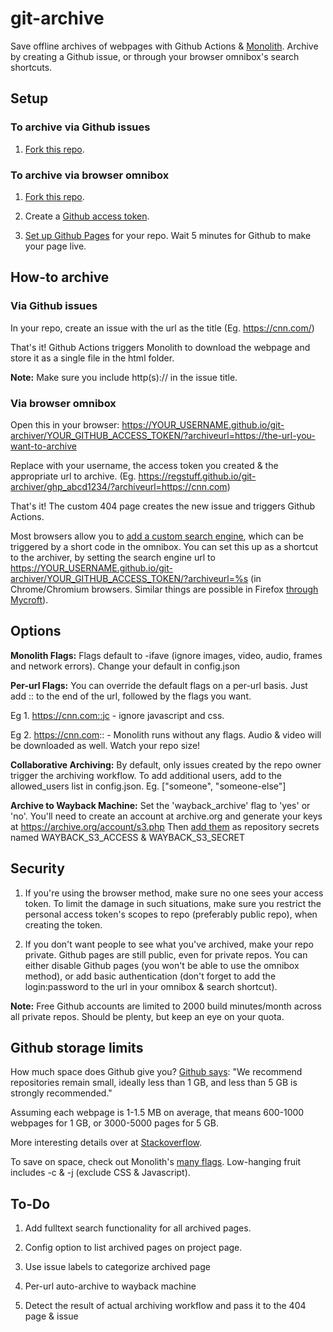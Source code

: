# git-archive
Save offline archives of webpages with Github Actions & [Monolith](https://github.com/Y2Z/monolith). Archive by creating a Github issue, or through your browser omnibox's search shortcuts.

## Setup
### To archive via Github issues
1. [Fork this repo](https://github.com/regstuff/git-archiver/fork). 

### To archive via browser omnibox
1. [Fork this repo](https://github.com/regstuff/git-archiver/fork). 

2. Create a [Github access token](https://docs.github.com/en/authentication/keeping-your-account-and-data-secure/creating-a-personal-access-token).

3. [Set up Github Pages](https://docs.github.com/en/pages/getting-started-with-github-pages/creating-a-github-pages-site#creating-your-site) for your repo. Wait 5 minutes for Github to make your page live. 

## How-to archive
### Via Github issues
In your repo, create an issue with the url as the title (Eg. https://cnn.com/)

That's it! Github Actions triggers Monolith to download the webpage and store it as a single file in the html folder.

**Note:** Make sure you include http(s):// in the issue title.

### Via browser omnibox 
Open this in your browser: https://YOUR_USERNAME.github.io/git-archiver/YOUR_GITHUB_ACCESS_TOKEN/?archiveurl=https://the-url-you-want-to-archive

Replace with your username, the access token you created & the appropriate url to archive. (Eg. https://regstuff.github.io/git-archiver/ghp_abcd1234/?archiveurl=https://cnn.com)

That's it! The custom 404 page creates the new issue and triggers Github Actions.

Most browsers allow you to [add a custom search engine](https://support.google.com/chrome/answer/95426?hl=en), which can be triggered by a short code in the omnibox. You can set this up as a shortcut to the archiver, by setting the search engine url to https://YOUR_USERNAME.github.io/git-archiver/YOUR_GITHUB_ACCESS_TOKEN/?archiveurl=%s (in Chrome/Chromium browsers. Similar things are possible in Firefox [through Mycroft](https://support.mozilla.org/en-US/kb/add-or-remove-search-engine-firefox#w_mycroft-project-search-engine-plugins)).

## Options
**Monolith Flags:** Flags default to -ifave (ignore images, video, audio, frames and network errors). Change your default in config.json

**Per-url Flags:** You can override the default flags on a per-url basis. Just add :: to the end of the url, followed by the flags you want. 

   Eg 1. https://cnn.com::jc - ignore javascript and css.

   Eg 2. https://cnn.com:: - Monolith runs without any flags. Audio & video will be downloaded as well. Watch your repo size!

**Collaborative Archiving:** By default, only issues created by the repo owner trigger the archiving workflow. To add additional users, add to the allowed_users list in config.json. Eg. ["someone", "someone-else"]

**Archive to Wayback Machine:** Set the 'wayback_archive' flag to 'yes' or 'no'. You'll need to create an account at archive.org and generate your keys at https://archive.org/account/s3.php Then [add them](https://github.com/regstuff/git-archive/settings/secrets/actions/new) as repository secrets named WAYBACK_S3_ACCESS & WAYBACK_S3_SECRET 

## Security
1. If you're using the browser method, make sure no one sees your access token. To limit the damage in such situations, make sure you restrict the personal access token's scopes to repo (preferably public repo), when creating the token.

2. If you don't want people to see what you've archived, make your repo private. Github pages are still public, even for private repos. You can either disable Github pages (you won't be able to use the omnibox method), or add basic authentication (don't forget to add the login:password to the url in your omnibox & search shortcut).

**Note:** Free Github accounts are limited to 2000 build minutes/month across all private repos. Should be plenty, but keep an eye on your quota.

## Github storage limits
How much space does Github give you? [Github says](https://docs.github.com/en/repositories/working-with-files/managing-large-files/about-large-files-on-github#repository-size-limits): "We recommend repositories remain small, ideally less than 1 GB, and less than 5 GB is strongly recommended."

Assuming each webpage is 1-1.5 MB on average, that means 600-1000 webpages for 1 GB, or 3000-5000 pages for 5 GB.

More interesting details over at [Stackoverflow](https://stackoverflow.com/a/59479166/3016570).
   
To save on space, check out Monolith's [many flags](https://github.com/Y2Z/monolith#options). Low-hanging fruit includes -c & -j (exclude CSS & Javascript). 

## To-Do
1. Add fulltext search functionality for all archived pages.

2. Config option to list archived pages on project page.

3. Use issue labels to categorize archived page

4. Per-url auto-archive to wayback machine

5. Detect the result of actual archiving workflow and pass it to the 404 page & issue
